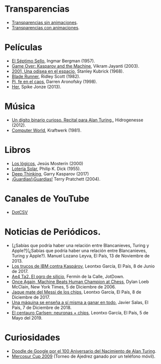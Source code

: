 # Transparencias

* [Transparencias sin animaciones](tallerAmenturate-ajedrez[handout].pdf).
* [Transparencias con animaciones](tallerAmenturate-ajedrez[animated].pdf).

# Películas

* [El Séptimo Sello](https://es.wikipedia.org/wiki/El_s%C3%A9ptimo_sello), Ingmar Bergman (1957).
* [Game Over: Kasparov and the Machine](https://en.wikipedia.org/wiki/Game_Over:_Kasparov_and_the_Machine), Vikram Jayanti (2003).
* [2001, Una odisea en el espacio](https://www.imdb.com/title/tt0062622/),  Stanley Kubrick (1968).
* [Blade Runner](https://www.imdb.com/title/tt0083658/?ref_=fn_al_tt_1),  Ridley Scott (1982).
* [Pi, fe en el caos](https://www.imdb.com/title/tt0138704/?ref_=fn_al_tt_1),  Darren Aronofsky (1998).
* [Her](https://www.imdb.com/title/tt1798709/?ref_=fn_al_tt_1), Spike Jonze (2013).

# Música

* [Un dígito binario curioso. Recital para Alan Turing.](http://www.austrohungaro.com/hidrogenesse/turing/), Hidrogenesse (2012).
* [Computer World](https://www.discogs.com/es/Kraftwerk-Computer-World/master/3112), Kraftwerk (1981).

# Libros

* [Los lógicos](https://www.goodreads.com/book/show/381563.Los_l_gicos), Jesús Mosterín (2000)
* [Lotería Solar](https://es.wikipedia.org/wiki/Loter%C3%ADa_solar), Philip K. Dick (1955).
* [Deep Thinking](https://www.goodreads.com/book/show/31934455-deep-thinking), Garry Kasparov (2017)
* [¡Guardias!¡Guardias!](https://www.goodreads.com/book/show/6725527-guardias-guardias) Terry Pratchett (2004).

# Canales de YouTube

* [DotCSV](https://www.youtube.com/channel/UCy5znSnfMsDwaLlROnZ7Qbg/videos)

# Noticias de Periódicos.

* [¿Sabías que podría haber una relación entre Blancanieves, Turing y Apple?](¿Sabías que podría haber una relación entre Blancanieves, Turing y Apple?). Manuel Lozano Leyva, El País, 13 de Noviembre de 2013.
* [Los trucos de IBM contra Kaspárov](https://elpais.com/deportes/2017/06/08/la_bitacora_de_leontxo/1496908568_067804.html), Leontxo García, El País, 8 de Junio de 2017.
* [Ae4 Ta2. El ogro de silicio](https://www.jotdown.es/2013/08/ae4-ta2-el-ogro-de-silicio/), Fermín de la Calle, JotDown.
* [Once Again, Machine Beats Human Champion at Chess](https://www.nytimes.com/2006/12/05/crosswords/chess/05cnd-chess.html), Dylan Loeb McClain, New York Times, 5 de Diciembre de 2006.
* [Jaque mate del Messi de los chips](https://elpais.com/elpais/2017/12/07/ciencia/1512667534_598950.html), Leontxo García, El País, 8 de Diciembre de 2017.
* [Una máquina se enseña a sí misma a ganar en todo](https://elpais.com/elpais/2018/12/05/ciencia/1544007034_265553.html), Javier Salas, El País, 7 de Diciembre de 2018.
* [El centauro Carlsen: neuronas + chips](https://elpais.com/deportes/2019/05/02/la_bitacora_de_leontxo/1556802838_536315.html), Leontxo García, El País, 5 de Mayo del 2019.

# Curiosidades

* [Doodle de Google por el 100 Aniversario del Nacimiento de Alan Turing](https://www.google.com/doodles/alan-turings-100th-birthday).
* [Mercosur Cup 2009](https://www.hiarcs.com/Games/Mercosur2009/mercosur09.htm) (Torneo de Ajedrez ganado por un teléfono móvil).
